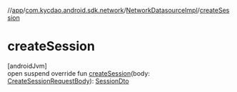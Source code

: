 //[app](../../../index.md)/[com.kycdao.android.sdk.network](../index.md)/[NetworkDatasourceImpl](index.md)/[createSession](create-session.md)

# createSession

[androidJvm]\
open suspend override fun [createSession](create-session.md)(body: [CreateSessionRequestBody](../../com.kycdao.android.sdk.network.api/-create-session-request-body/index.md)): [SessionDto](../../com.kycdao.android.sdk.dto/-session-dto/index.md)
